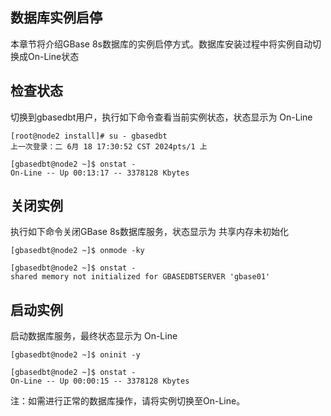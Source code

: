 ## 数据库实例启停  
本章节将介绍GBase 8s数据库的实例启停方式。数据库安装过程中将实例自动切换成On-Line状态

## 检查状态  
切换到gbasedbt用户，执行如下命令查看当前实例状态，状态显示为 On-Line
```text
[root@node2 install]# su - gbasedbt
上一次登录：二 6月 18 17:30:52 CST 2024pts/1 上

[gbasedbt@node2 ~]$ onstat -
On-Line -- Up 00:13:17 -- 3378128 Kbytes
```

## 关闭实例  
执行如下命令关闭GBase 8s数据库服务，状态显示为 共享内存未初始化
```text
[gbasedbt@node2 ~]$ onmode -ky

[gbasedbt@node2 ~]$ onstat -
shared memory not initialized for GBASEDBTSERVER 'gbase01'
```

## 启动实例  
启动数据库服务，最终状态显示为 On-Line
```text
[gbasedbt@node2 ~]$ oninit -y

[gbasedbt@node2 ~]$ onstat -
On-Line -- Up 00:00:15 -- 3378128 Kbytes
```

注：如需进行正常的数据库操作，请将实例切换至On-Line。
